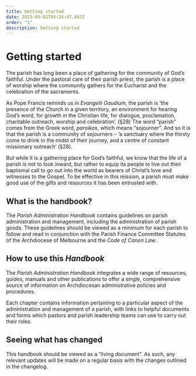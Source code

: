 ```yaml
---
title: Getting started
date: 2023-03-02T05:24:47.847Z
order: "1"
description: Getting started
---
```

# Getting started

The parish has long been a place of gathering for the community of God’s faithful. Under the pastoral care of their parish priest, the parish is a place of worship where the community gathers for the Eucharist and the celebration of the sacraments. ﻿

As Pope Francis reminds us in *Evangelii Gaudium*, the parish is ‘the presence of the Church in a given territory, an environment for hearing God’s word, for growth in the Christian life, for dialogue, proclamation, charitable outreach, worship and celebration’. (§28) ﻿The word “parish" comes from the Greek word, *paroikos*, which means “sojourner”. And so it is that the parish is a community of sojourners – ‘a sanctuary where the thirsty come to drink in the midst of their journey, and a centre of constant missionary outreach’ (§28). 

But while it is a gathering place for God’s faithful, we know that the life of a parish is not to look inward, but rather to equip its people to live out their baptismal call to go out into the world as bearers of Christ’s love and witnesses to the Gospel. ﻿To be effective in this mission, a parish must make good use of the gifts and resources it has been entrusted with. 

## What is the handbook?

The *Parish Administration Handbook* contains guidelines on parish administration and management, including the administration of parish goods. These guidelines should be viewed as a minimum for each parish to follow and read in conjunction with the Parish Finance Committee Statutes of the Archdiocese of Melbourne and the *Code of Canon Law*.

## How to use this *Handbook*

The *Parish Administration Handbook* integrates a wide range of resources, guides, manuals and other publications to offer a single, comprehensive source of information on Archdiocesan administrative policies and procedures. 

Each chapter contains information pertaining to a particular aspect of the administration and management of a parish, with links to helpful documents and forms which pastors and parish leadership teams can use to carry out their roles.

## Seeing what has changed

This handbook should be viewed as a “living document”. As such, any relevant updates will be made on a regular basis with the changes outlined in the changelog.